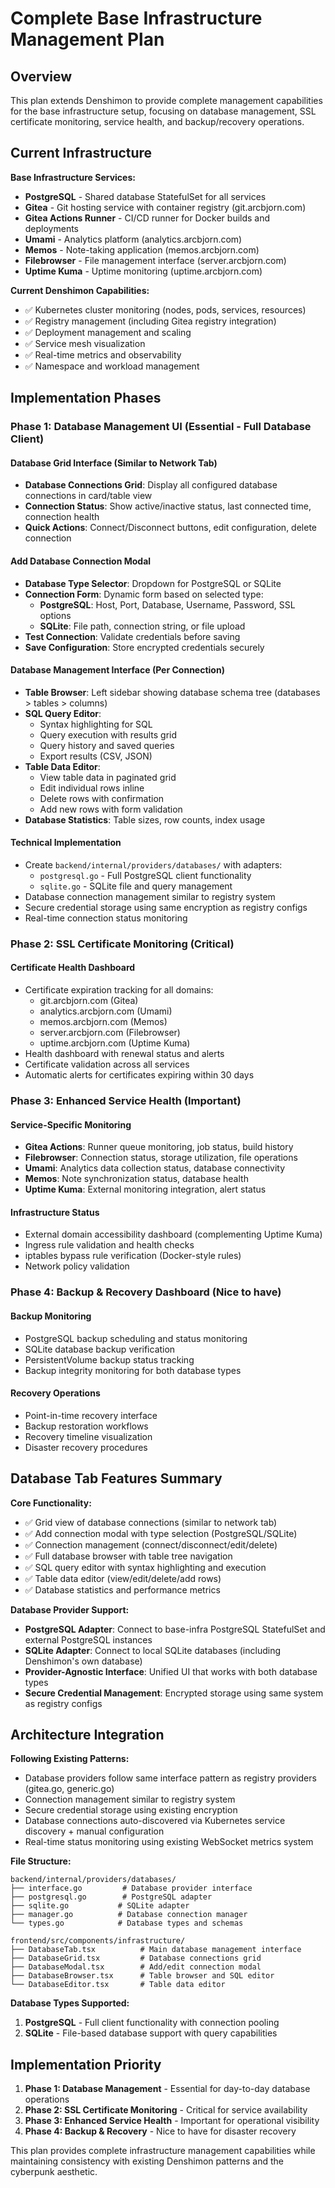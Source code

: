 # Complete Base Infrastructure Management Plan

## Overview

This plan extends Denshimon to provide complete management capabilities for the base infrastructure setup, focusing on database management, SSL certificate monitoring, service health, and backup/recovery operations.

## Current Infrastructure

**Base Infrastructure Services:**
- **PostgreSQL** - Shared database StatefulSet for all services
- **Gitea** - Git hosting service with container registry (git.arcbjorn.com)
- **Gitea Actions Runner** - CI/CD runner for Docker builds and deployments
- **Umami** - Analytics platform (analytics.arcbjorn.com)
- **Memos** - Note-taking application (memos.arcbjorn.com)
- **Filebrowser** - File management interface (server.arcbjorn.com)
- **Uptime Kuma** - Uptime monitoring (uptime.arcbjorn.com)

**Current Denshimon Capabilities:**
- ✅ Kubernetes cluster monitoring (nodes, pods, services, resources)
- ✅ Registry management (including Gitea registry integration)
- ✅ Deployment management and scaling
- ✅ Service mesh visualization
- ✅ Real-time metrics and observability
- ✅ Namespace and workload management

## Implementation Phases

### Phase 1: Database Management UI (Essential - Full Database Client)

#### Database Grid Interface (Similar to Network Tab)
- **Database Connections Grid**: Display all configured database connections in card/table view
- **Connection Status**: Show active/inactive status, last connected time, connection health
- **Quick Actions**: Connect/Disconnect buttons, edit configuration, delete connection

#### Add Database Connection Modal
- **Database Type Selector**: Dropdown for PostgreSQL or SQLite
- **Connection Form**: Dynamic form based on selected type:
  - **PostgreSQL**: Host, Port, Database, Username, Password, SSL options
  - **SQLite**: File path, connection string, or file upload
- **Test Connection**: Validate credentials before saving
- **Save Configuration**: Store encrypted credentials securely

#### Database Management Interface (Per Connection)
- **Table Browser**: Left sidebar showing database schema tree (databases > tables > columns)
- **SQL Query Editor**: 
  - Syntax highlighting for SQL
  - Query execution with results grid
  - Query history and saved queries
  - Export results (CSV, JSON)
- **Table Data Editor**:
  - View table data in paginated grid
  - Edit individual rows inline
  - Delete rows with confirmation
  - Add new rows with form validation
- **Database Statistics**: Table sizes, row counts, index usage

#### Technical Implementation
- Create `backend/internal/providers/databases/` with adapters:
  - `postgresql.go` - Full PostgreSQL client functionality
  - `sqlite.go` - SQLite file and query management
- Database connection management similar to registry system
- Secure credential storage using same encryption as registry configs
- Real-time connection status monitoring

### Phase 2: SSL Certificate Monitoring (Critical)

#### Certificate Health Dashboard
- Certificate expiration tracking for all domains:
  - git.arcbjorn.com (Gitea)
  - analytics.arcbjorn.com (Umami)
  - memos.arcbjorn.com (Memos)
  - server.arcbjorn.com (Filebrowser)
  - uptime.arcbjorn.com (Uptime Kuma)
- Health dashboard with renewal status and alerts
- Certificate validation across all services
- Automatic alerts for certificates expiring within 30 days

### Phase 3: Enhanced Service Health (Important)

#### Service-Specific Monitoring
- **Gitea Actions**: Runner queue monitoring, job status, build history
- **Filebrowser**: Connection status, storage utilization, file operations
- **Umami**: Analytics data collection status, database connectivity
- **Memos**: Note synchronization status, database health
- **Uptime Kuma**: External monitoring integration, alert status

#### Infrastructure Status
- External domain accessibility dashboard (complementing Uptime Kuma)
- Ingress rule validation and health checks
- iptables bypass rule verification (Docker-style rules)
- Network policy validation

### Phase 4: Backup & Recovery Dashboard (Nice to have)

#### Backup Monitoring
- PostgreSQL backup scheduling and status monitoring
- SQLite database backup verification
- PersistentVolume backup status tracking
- Backup integrity monitoring for both database types

#### Recovery Operations
- Point-in-time recovery interface
- Backup restoration workflows
- Recovery timeline visualization
- Disaster recovery procedures

## Database Tab Features Summary

**Core Functionality:**
- ✅ Grid view of database connections (similar to network tab)
- ✅ Add connection modal with type selection (PostgreSQL/SQLite)
- ✅ Connection management (connect/disconnect/edit/delete)
- ✅ Full database browser with table tree navigation
- ✅ SQL query editor with syntax highlighting and execution
- ✅ Table data editor (view/edit/delete/add rows)
- ✅ Database statistics and performance metrics

**Database Provider Support:**
- **PostgreSQL Adapter**: Connect to base-infra PostgreSQL StatefulSet and external PostgreSQL instances
- **SQLite Adapter**: Connect to local SQLite databases (including Denshimon's own database)
- **Provider-Agnostic Interface**: Unified UI that works with both database types
- **Secure Credential Management**: Encrypted storage using same system as registry configs

## Architecture Integration

**Following Existing Patterns:**
- Database providers follow same interface pattern as registry providers (gitea.go, generic.go)
- Connection management similar to registry system
- Secure credential storage using existing encryption
- Database connections auto-discovered via Kubernetes service discovery + manual configuration
- Real-time status monitoring using existing WebSocket metrics system

**File Structure:**
```
backend/internal/providers/databases/
├── interface.go         # Database provider interface
├── postgresql.go        # PostgreSQL adapter
├── sqlite.go           # SQLite adapter
├── manager.go          # Database connection manager
└── types.go            # Database types and schemas

frontend/src/components/infrastructure/
├── DatabaseTab.tsx          # Main database management interface
├── DatabaseGrid.tsx         # Database connections grid
├── DatabaseModal.tsx        # Add/edit connection modal
├── DatabaseBrowser.tsx      # Table browser and SQL editor
└── DatabaseEditor.tsx       # Table data editor
```

**Database Types Supported:**
1. **PostgreSQL** - Full client functionality with connection pooling
2. **SQLite** - File-based database support with query capabilities

## Implementation Priority

1. **Phase 1: Database Management** - Essential for day-to-day database operations
2. **Phase 2: SSL Certificate Monitoring** - Critical for service availability
3. **Phase 3: Enhanced Service Health** - Important for operational visibility
4. **Phase 4: Backup & Recovery** - Nice to have for disaster recovery

This plan provides complete infrastructure management capabilities while maintaining consistency with existing Denshimon patterns and the cyberpunk aesthetic.